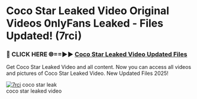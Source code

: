 # Coco Star Leaked Video Original Videos 0nlyFans Leaked - Files Updated! (7rci)

<h3>🔴 CLICK HERE 🌐==►► <a href="https://tinyurl.com/ms9xzufz" rel="nofollow">Coco Star Leaked Video Updated Files</a></h3>

Get Coco Star Leaked Video and all content. Now you can access all videos and pictures of Coco Star Leaked Video. New Updated Files 2025!

[![7rci](https://i.imgur.com/PQ7UWWw.gif)](https://tinyurl.com/ms9xzufz)
coco star leak<br>
coco star leaked video